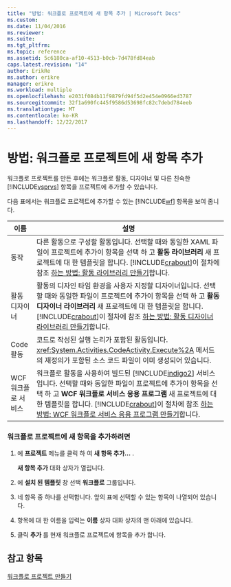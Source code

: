 ```yaml
---
title: "방법: 워크플로 프로젝트에 새 항목 추가 | Microsoft Docs"
ms.custom: 
ms.date: 11/04/2016
ms.reviewer: 
ms.suite: 
ms.tgt_pltfrm: 
ms.topic: reference
ms.assetid: 5c6180ca-af10-4513-b0cb-7d478fd84eab
caps.latest.revision: "14"
author: ErikRe
ms.author: erikre
manager: erikre
ms.workload: multiple
ms.openlocfilehash: e2031f084b11f9879fd94f5d2e454e0966ed3787
ms.sourcegitcommit: 32f1a690fc445f9586d53698fc82c7debd784eeb
ms.translationtype: MT
ms.contentlocale: ko-KR
ms.lasthandoff: 12/22/2017
---
```

# <a name="how-to-add-a-new-item-to-a-workflow-project"></a>방법: 워크플로 프로젝트에 새 항목 추가
워크플로 프로젝트를 만든 후에는 워크플로 활동, 디자이너 및 다른 친숙한 [!INCLUDE[vsprvs](../code-quality/includes/vsprvs_md.md)] 항목을 프로젝트에 추가할 수 있습니다.  
  
 다음 표에서는 워크플로 프로젝트에 추가할 수 있는 [!INCLUDE[wf](../workflow-designer/includes/wf_md.md)] 항목을 보여 줍니다.  
  
|이름|설명|  
|----------|-----------------|  
|동작|다른 활동으로 구성할 활동입니다. 선택할 때와 동일한 XAML 파일이 프로젝트에 추가이 항목을 선택 하 고 **활동 라이브러리** 새 프로젝트에 대 한 템플릿을 합니다. [!INCLUDE[crabout](../test/includes/crabout_md.md)]이 절차에 참조 [하는 방법: 활동 라이브러리 만들기](../workflow-designer/how-to-create-an-activity-library.md)합니다.|  
|활동 디자이너|활동의 디자인 타임 환경을 사용자 지정할 디자이너입니다. 선택할 때와 동일한 파일이 프로젝트에 추가이 항목을 선택 하 고 **활동 디자이너 라이브러리** 새 프로젝트에 대 한 템플릿을 합니다. [!INCLUDE[crabout](../test/includes/crabout_md.md)]이 절차에 참조 [하는 방법: 활동 디자이너 라이브러리 만들기](../workflow-designer/how-to-create-an-activity-designer-library.md)합니다.|  
|Code 활동|코드로 작성된 실행 논리가 포함된 활동입니다. <xref:System.Activities.CodeActivity.Execute%2A> 메서드의 재정의가 포함된 소스 코드 파일이 이미 생성되어 있습니다.|  
|WCF 워크플로 서비스|워크플로 활동을 사용하여 빌드된 [!INCLUDE[indigo2](../workflow-designer/includes/indigo2_md.md)] 서비스입니다. 선택할 때와 동일한 파일이 프로젝트에 추가이 항목을 선택 하 고 **WCF 워크플로 서비스 응용 프로그램** 새 프로젝트에 대 한 템플릿을 합니다. [!INCLUDE[crabout](../test/includes/crabout_md.md)]이 절차에 참조 [하는 방법: WCF 워크플로 서비스 응용 프로그램 만들기](../workflow-designer/how-to-create-a-wcf-workflow-service-application.md)합니다.|  
  
### <a name="to-add-a-new-item-to-a-workflow-project"></a>워크플로 프로젝트에 새 항목을 추가하려면  
  
1.  에 **프로젝트** 메뉴를 클릭 하 여 **새 항목 추가...** .  
  
     **새 항목 추가** 대화 상자가 열립니다.  
  
2.  에 **설치 된 템플릿** 창 선택 **워크플로** 그룹입니다.  
  
3.  네 항목 중 하나를 선택합니다. 앞의 표에 선택할 수 있는 항목이 나열되어 있습니다.  
  
4.  항목에 대 한 이름을 입력는 **이름** 상자 대화 상자의 맨 아래에 있습니다.  
  
5.  클릭 **추가** 를 현재 워크플로 프로젝트에 항목을 추가 합니다.  
  
## <a name="see-also"></a>참고 항목  
 [워크플로 프로젝트 만들기](../workflow-designer/creating-a-workflow-project.md)